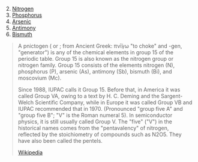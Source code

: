 
2) [Nitrogen](Group-15-Nitrogen/Nitrogen.md)
3) [Phosphorus](Group-15-Nitrogen/Phosphorus.md)
4) [Arsenic](Group-15-Nitrogen/Arsenic.md)
5) [Antimony](Group-15-Nitrogen/Antimony.md)
6) [Bismuth](Group-15-Nitrogen/Bismuth.md)

> A pnictogen ( or ; from Ancient Greek: πνῑ́γω "to choke" and -gen, "generator") is any of the chemical elements in group 15 of the periodic table. Group 15 is also known as the nitrogen group or nitrogen family. Group 15 consists of the elements nitrogen (N), phosphorus (P), arsenic (As), antimony (Sb), bismuth (Bi), and moscovium (Mc).
>
> Since 1988, IUPAC calls it Group 15. Before that, in America it was called Group VA, owing to a text by H. C. Deming and the Sargent-Welch Scientific Company, while in Europe it was called Group VB and IUPAC recommended that in 1970. (Pronounced "group five A" and "group five B"; "V" is the Roman numeral 5). In semiconductor physics, it is still usually called Group V. The "five" ("V") in the historical names comes from the "pentavalency" of nitrogen, reflected by the stoichiometry of compounds such as N2O5. They have also been called the pentels.
>
> [Wikipedia](https://en.wikipedia.org/wiki/Pnictogen)
 
